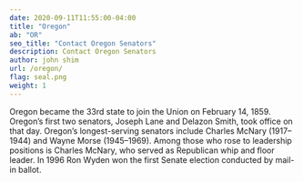 ```yaml
---
date: 2020-09-11T11:55:00-04:00
title: "Oregon"
ab: "OR"
seo_title: "Contact Oregon Senators"
description: Contact Oregon Senators
author: john shim
url: /oregon/
flag: seal.png
weight: 1
---
```


Oregon became the 33rd state to join the Union on February 14, 1859. Oregon’s first two senators, Joseph Lane and Delazon Smith, took office on that day. Oregon’s longest-serving senators include Charles McNary (1917–1944) and Wayne Morse (1945–1969). Among those who rose to leadership positions is Charles McNary, who served as Republican whip and floor leader. In 1996 Ron Wyden won the first Senate election conducted by mail-in ballot.